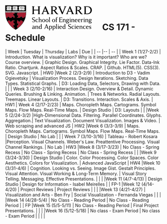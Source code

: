 # ![](i/seas.png) &nbsp; &nbsp; CS 171 - Schedule



 |  Week | Tuesday | Thursday | Labs | Due |
 | -- |--  | -- | 
 | Week 1 (1/27-2/2) | Introduction. What is visualization? Why is it important? Who are we? Course overview. | Graphic Design. Graphical Integrity. Lie Factor. Data-Ink Ratio. Chartjunk. Aspect Ratios & Scales. CRAP. | Github. HTML(5). CSS(3). SVG. Javascript. | HW0
 |Week 2 (2/3-2/9) | Introduction to D3 - Vadim Ogievetsky | Visualization Process. Design Iterations. Sketching. Data Types. Statistical Graphs.  | D3: Loading Data, Selectors, Drawing with Data. | |
 | Week 3 (2/10-2/16) | Interaction Design. Overview & Detail. Dynamic Queries. Brushing & Linking. Animation. | Trees & Networks. Radial Layouts. Treemaps. Linear Layouts.  | D3: Transitions. Interaction. Scales & Axis. | HW1
 | Week 4 (2/17-2/23) | Maps. Choropleth Maps. Cartograms. Symbol Maps. Flow Maps. Real-Time Maps. | Design Studio | D3: Layouts |  |
 |Week 5 (2/24-3/2) |High-Dimensional Data. Filtering. Parallel Coordinates. Glyphs. Aggregation.| Text Visualization. Document Visualization. Images & Video.  | Web scraping and advanced JS | HW2
 |Week 6 (3/3-3/9) | Maps. Choropleth Maps. Cartograms. Symbol Maps. Flow Maps. Real-Time Maps. | Design Studio | No Lab |  |
| Week 7 (3/10-3/16) | Tableau - Robert Kosara |Perception. Visual Channels. Weber's Law. Preattentive Processing. Visual Channel Rankings. | No Lab | HW3
|Week 8 (3/17-3/23) | No Class - Spring Recess | No Class - Spring Recess | No Class - Spring Recess |  |
|Week 9 (3/24-3/30) |  Design Studio | Color. Color Processing. Color Spaces. Color Aesthetics. Colors for Visualization. | Advanced JavaScript | HW4
|Week 10 (3/31-4/6) | Cognition. Looking vs. Seeing. Image Gist. Gestalt Principles. Visual Attention. Visual Working & Long-Term Memory. | Visual Story Telling. Messaging. Effective Presentations. |  |  |
|Week 11 (4/7-4/13) | Design Studio | Design for Information - Isabel Meirelles |  | FP-1
|Week 12 (4/14-4/20) | Project Reviews | Project Reviews |  |  |
|Week 13 (4/21-4/27) | Visualization and Arts - Ben Fry | Social Visualization - Fernanda Viegas |  |  |
|Week 14 (4/28-5/4) | No Class - Reading Period | No Class - Reading Period |  | FP
|Week 15 (5/5-5/11) | No Class - Reading Period | Final Project Presentations.  |  |  |
|Week 16 (5/12-5/18) | No class - Exam Period | No class - Exam Period |  |  |  |


